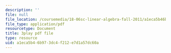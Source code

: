 ```yaml
---
description: ''
file: null
file_location: /coursemedia/18-06sc-linear-algebra-fall-2011/a1eca5b46b973dc4f212e7d1a57dc60a_OsHY7ycgbaE.pdf
file_type: application/pdf
resourcetype: Document
title: 3play pdf file
type: resource
uid: a1eca5b4-6b97-3dc4-f212-e7d1a57dc60a
---
```

